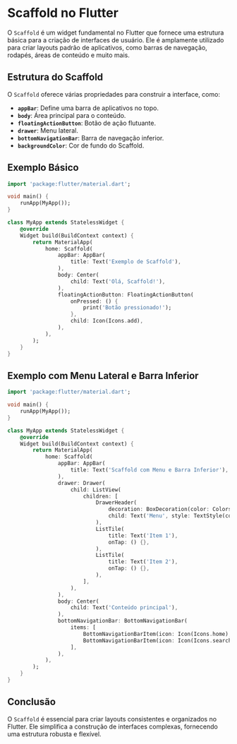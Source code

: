 # Scaffold no Flutter

O `Scaffold` é um widget fundamental no Flutter que fornece uma estrutura básica para a criação de interfaces de usuário. Ele é amplamente utilizado para criar layouts padrão de aplicativos, como barras de navegação, rodapés, áreas de conteúdo e muito mais.

## Estrutura do Scaffold

O `Scaffold` oferece várias propriedades para construir a interface, como:

- **`appBar`**: Define uma barra de aplicativos no topo.
- **`body`**: Área principal para o conteúdo.
- **`floatingActionButton`**: Botão de ação flutuante.
- **`drawer`**: Menu lateral.
- **`bottomNavigationBar`**: Barra de navegação inferior.
- **`backgroundColor`**: Cor de fundo do Scaffold.

## Exemplo Básico

```dart
import 'package:flutter/material.dart';

void main() {
    runApp(MyApp());
}

class MyApp extends StatelessWidget {
    @override
    Widget build(BuildContext context) {
        return MaterialApp(
            home: Scaffold(
                appBar: AppBar(
                    title: Text('Exemplo de Scaffold'),
                ),
                body: Center(
                    child: Text('Olá, Scaffold!'),
                ),
                floatingActionButton: FloatingActionButton(
                    onPressed: () {
                        print('Botão pressionado!');
                    },
                    child: Icon(Icons.add),
                ),
            ),
        );
    }
}
```

## Exemplo com Menu Lateral e Barra Inferior

```dart
import 'package:flutter/material.dart';

void main() {
    runApp(MyApp());
}

class MyApp extends StatelessWidget {
    @override
    Widget build(BuildContext context) {
        return MaterialApp(
            home: Scaffold(
                appBar: AppBar(
                    title: Text('Scaffold com Menu e Barra Inferior'),
                ),
                drawer: Drawer(
                    child: ListView(
                        children: [
                            DrawerHeader(
                                decoration: BoxDecoration(color: Colors.blue),
                                child: Text('Menu', style: TextStyle(color: Colors.white)),
                            ),
                            ListTile(
                                title: Text('Item 1'),
                                onTap: () {},
                            ),
                            ListTile(
                                title: Text('Item 2'),
                                onTap: () {},
                            ),
                        ],
                    ),
                ),
                body: Center(
                    child: Text('Conteúdo principal'),
                ),
                bottomNavigationBar: BottomNavigationBar(
                    items: [
                        BottomNavigationBarItem(icon: Icon(Icons.home), label: 'Início'),
                        BottomNavigationBarItem(icon: Icon(Icons.search), label: 'Buscar'),
                    ],
                ),
            ),
        );
    }
}
```

## Conclusão

O `Scaffold` é essencial para criar layouts consistentes e organizados no Flutter. Ele simplifica a construção de interfaces complexas, fornecendo uma estrutura robusta e flexível.
